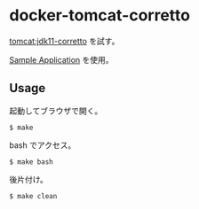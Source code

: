 # docker-tomcat-corretto

[tomcat:jdk11-corretto](https://hub.docker.com/layers/tomcat/library/tomcat/jdk11-corretto/images/sha256-51f16f86c71abce61209ec93ca4057c3badf8ed95175decf00e9761764ba377f?context=explore) を試す。

[Sample Application](https://tomcat.apache.org/tomcat-9.0-doc/appdev/sample/) を使用。

## Usage

起動してブラウザで開く。

```
$ make
```

bash でアクセス。

```
$ make bash
```

後片付け。

```
$ make clean
```

